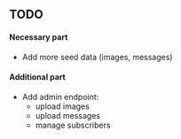 ## TODO

#### Necessary part
 - Add more seed data (images, messages)

#### Additional part
 - Add admin endpoint:
   - upload images
   - upload messages
   - manage subscribers
